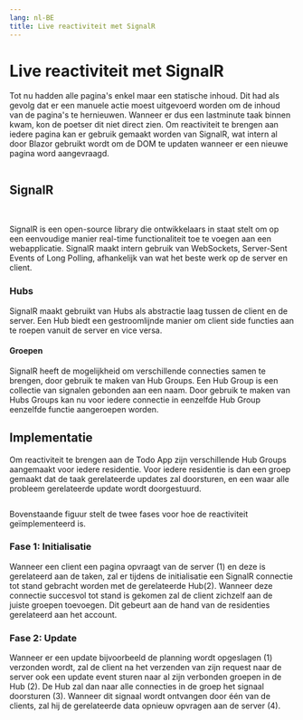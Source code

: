 ```yaml
---
lang: nl-BE
title: Live reactiviteit met SignalR
---
```


# Live reactiviteit met SignalR

Tot nu hadden alle pagina's enkel maar een statische inhoud. Dit had als gevolg dat er een manuele actie moest uitgevoerd worden om de inhoud van de pagina's te hernieuwen. Wanneer er dus een lastminute taak binnen kwam, kon de poetser dit niet direct zien. Om reactiviteit te brengen aan iedere pagina kan er gebruik gemaakt worden van SignalR, wat intern al door Blazor gebruikt wordt om de DOM te updaten wanneer er een nieuwe pagina word aangevraagd. 

<Image
    light="/img/Light/CarryOutTasks.png"
    light_mobile="/img/Light/CarryOutTasksMobile.png"
    dark="/img/Dark/CarryOutTasksDark.png"
    dark_mobile="/img/Dark/CarryOutTasksMobileDark.png"
/>

## SignalR
<br>

SignalR is een open-source library die ontwikkelaars in staat stelt om op een eenvoudige manier real-time functionaliteit toe te voegen aan een webapplicatie. SignalR maakt intern gebruik van WebSockets, Server-Sent Events of Long Polling, afhankelijk van wat het beste werk op de server en client. 

### Hubs

SignalR maakt gebruikt van Hubs als abstractie laag tussen de client en de server. Een Hub biedt een gestroomlijnde manier om client side functies aan te roepen vanuit de server en vice versa.

#### Groepen

SignalR heeft de mogelijkheid om verschillende connecties samen te brengen, door gebruik te maken van Hub Groups. Een Hub Group is een collectie van signalen gebonden aan een naam. Door gebruik te maken van Hubs Groups kan nu voor iedere connectie in eenzelfde Hub Group eenzelfde functie aangeroepen worden.

## Implementatie

Om reactiviteit te brengen aan de Todo App zijn verschillende Hub Groups aangemaakt voor iedere residentie. Voor iedere residentie is dan een groep gemaakt dat de taak gerelateerde updates zal doorsturen, en een waar alle probleem gerelateerde update wordt doorgestuurd.

<Image
    light="/img/Schemas/SignalR.png"
    dark="/img/Schemas/SignalRDark.png"
/>

Bovenstaande figuur stelt de twee fases voor hoe de reactiviteit geïmplementeerd is.

### Fase 1: Initialisatie

Wanneer een client een pagina opvraagt van de server (1) en deze is gerelateerd aan de taken, zal er tijdens de initialisatie een SignalR connectie tot stand gebracht worden met de gerelateerde Hub(2). Wanneer deze connectie succesvol tot stand is gekomen zal de client zichzelf aan de juiste groepen toevoegen. Dit gebeurt aan de hand van de residenties gerelateerd aan het account. 

### Fase 2: Update

Wanneer er een update bijvoorbeeld de planning wordt opgeslagen (1) verzonden wordt, zal de client na het verzenden van zijn request naar de server ook een update event sturen naar al zijn verbonden groepen in de Hub (2). De Hub zal dan naar alle connecties in de groep het signaal doorsturen (3). Wanneer dit signaal wordt ontvangen door één van de clients, zal hij de gerelateerde data opnieuw opvragen aan de server (4).
